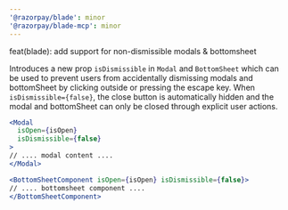 ```yaml
---
'@razorpay/blade': minor
'@razorpay/blade-mcp': minor
---
```


feat(blade): add support for non-dismissible modals & bottomsheet

Introduces a new prop `isDismissible` in `Modal` and `BottomSheet` which can be used to prevent users from accidentally dismissing modals and bottomSheet by clicking outside or pressing the escape key. When `isDismissible={false}`, the close button is automatically hidden and the modal  and bottomSheet can only be closed through explicit user actions.

```jsx
<Modal
  isOpen={isOpen}
  isDismissible={false}
>
// .... modal content ....
</Modal>
```

```jsx
<BottomSheetComponent isOpen={isOpen} isDismissible={false}> 
// .... bottomsheet component ....
</BottomSheetComponent>

```

